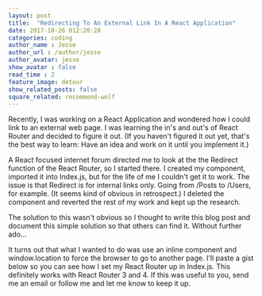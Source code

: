 ```yaml
---
layout: post
title:  "Redirecting To An External Link In A React Application"
date: 2017-10-26 012:20:28
categories: coding
author_name : Jesse
author_url : /author/jesse
author_avatar: jesse
show_avatar : false
read_time : 2
feature_image: detour
show_related_posts: false
square_related: recommend-wolf
---
```

<p>Recently, I was working on a React Application and wondered how I could link to an external web page. I was learning the in's and out's of React Router and decided to figure it out. (If you haven't figured it out yet, that's the best way to learn: Have an idea and work on it until you implement it.)</p>

<p>A React focused internet forum directed me to look at the the Redirect
function of the React Router, so I started there. I created my component, imported it into Index.js, but for the life of me I couldn't get it to work. The issue is that Redirect is for internal links only. Going from /Posts to /Users, for example. (It seems kind of obvious in retrospect.) I deleted the component and reverted the rest of my work and kept up the research.<p>

<p>The solution to this wasn't obvious so I thought to write this blog post and document this simple solution so that others can find it. Without further ado...

It turns out that what I wanted to do was use an inline component and window.location to force the browser to go to another page. I'll paste a gist below so you can see how I set my React Router up in Index.js. This definitely works with React Router 3 and 4. If this was useful to you, send me an email or follow me and let me know to keep it up.<p>

<script src="https://gist.github.com/piratebroadcast/ff057097328b823251b3976117404934.js"></script>
